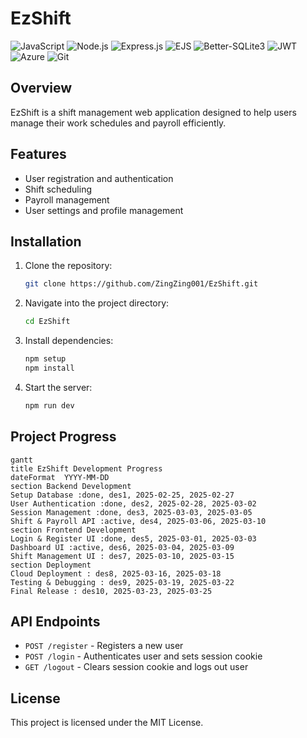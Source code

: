 # EzShift

![JavaScript](https://img.shields.io/badge/javascript-%23323330.svg?style=for-the-badge&logo=javascript&logoColor=%23F7DF1E) 
![Node.js](https://img.shields.io/badge/node.js-%2343853D.svg?style=for-the-badge&logo=node.js&logoColor=white) 
![Express.js](https://img.shields.io/badge/express.js-%23404d59.svg?style=for-the-badge&logo=express&logoColor=%2361DAFB) 
![EJS](https://img.shields.io/badge/EJS-%23A91E50.svg?style=for-the-badge&logo=ejs&logoColor=white) 
![Better-SQLite3](https://img.shields.io/badge/sqlite3-%23003B57.svg?style=for-the-badge&logo=sqlite&logoColor=white) 
![JWT](https://img.shields.io/badge/JWT-black?style=for-the-badge&logo=JSON%20web%20tokens) 
![Azure](https://img.shields.io/badge/azure-%230072C6.svg?style=for-the-badge&logo=microsoftazure&logoColor=white) 
![Git](https://img.shields.io/badge/git-%23F05033.svg?style=for-the-badge&logo=git&logoColor=white) 

## Overview
EzShift is a shift management web application designed to help users manage their work schedules and payroll efficiently.

## Features
- User registration and authentication
- Shift scheduling
- Payroll management
- User settings and profile management

## Installation
1. Clone the repository:
   ```sh
   git clone https://github.com/ZingZing001/EzShift.git
   ```
2. Navigate into the project directory:
   ```sh
   cd EzShift
   ```
3. Install dependencies:
   ```sh
   npm setup
   npm install
   ```
4. Start the server:
   ```sh
   npm run dev
   ```

## Project Progress
```mermaid
gantt
title EzShift Development Progress
dateFormat  YYYY-MM-DD
section Backend Development
Setup Database :done, des1, 2025-02-25, 2025-02-27
User Authentication :done, des2, 2025-02-28, 2025-03-02
Session Management :done, des3, 2025-03-03, 2025-03-05
Shift & Payroll API :active, des4, 2025-03-06, 2025-03-10
section Frontend Development
Login & Register UI :done, des5, 2025-03-01, 2025-03-03
Dashboard UI :active, des6, 2025-03-04, 2025-03-09
Shift Management UI : des7, 2025-03-10, 2025-03-15
section Deployment
Cloud Deployment : des8, 2025-03-16, 2025-03-18
Testing & Debugging : des9, 2025-03-19, 2025-03-22
Final Release : des10, 2025-03-23, 2025-03-25
```

## API Endpoints
- `POST /register` - Registers a new user
- `POST /login` - Authenticates user and sets session cookie
- `GET /logout` - Clears session cookie and logs out user

## License
This project is licensed under the MIT License.
 
